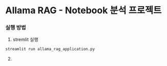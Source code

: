 # Allama RAG - Notebook 분석 프로젝트

### 실행 방법

1. stremlit 실행
```bash
streamlit run allama_rag_application.py
```

2.
